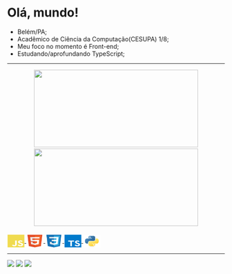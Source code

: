 <h1>Olá, mundo!</h1>

- Belém/PA;
- Acadêmico de Ciência da Computação(CESUPA) 1/8;
- Meu foco no momento é Front-end;
- Estudando/aprofundando TypeScript;
<hr>
<div align="center">
  <a href="https://github.com/pedrohcoriolano">
  <img height="180em" width='380em' src="https://github-readme-stats.vercel.app/api?username=pedrohcoriolano&show_icons=true&theme=dark&include_all_commits=true&count_private=true"/>
  <img height="180em" width='380em' src="https://github-readme-stats.vercel.app/api/top-langs/?username=pedrohcoriolano&layout=compact&langs_count=7&theme=dark"/>
</div>
  <div style="display: inline_block"><br>
  <img align="center" alt="Pedro-Js" height="30" width="40" src="https://raw.githubusercontent.com/devicons/devicon/master/icons/javascript/javascript-plain.svg">
  <img align="center" alt="Pedro-HTML" height="30" width="40" src="https://raw.githubusercontent.com/devicons/devicon/master/icons/html5/html5-original.svg">
  <img align="center" alt="Pedro-CSS" height="30" width="40" src="https://raw.githubusercontent.com/devicons/devicon/master/icons/css3/css3-original.svg">
  <img align="center" alt="Pedro-CSS" height="30" width="40" src="https://raw.githubusercontent.com/devicons/devicon/master/icons/typescript/typescript-plain.svg">
  <img align="center" alt="Pedro-Python" height="30" width="40" src="https://raw.githubusercontent.com/devicons/devicon/master/icons/python/python-original.svg">
</div>
<hr>
  <a href = "mailto:pedro.coriolano1005@gmail.com"><img src="https://img.shields.io/badge/-Gmail-%23333?style=for-the-badge&logo=gmail&logoColor=white" target="_blank"></a>
  <a href="https://www.linkedin.com/in/pedrohcoriolano/" target="_blank"><img src="https://img.shields.io/badge/-LinkedIn-%230077B5?style=for-the-badge&logo=linkedin&logoColor=white" target="_blank"></a> 
  <a href="https://twitter.com/p_coriolano" target="_blank"><img src="https://img.shields.io/badge/Twitter-1DA1F2?style=for-the-badge&logo=twitter&logoColor=white" target="_blank"></a>
